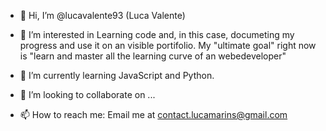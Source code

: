 - 👋 Hi, I’m @lucavalente93 (Luca Valente)

- 👀 I’m interested in
  Learning code and, in this case, documeting my progress and use it on an visible portifolio. My "ultimate goal" right now is "learn and master all the learning curve of an webedeveloper"
  
- 🌱 I’m currently learning
  JavaScript and Python.
  
- 💞️ I’m looking to collaborate on ...

- 📫 How to reach me:
Email me at contact.lucamarins@gmail.com

<!---
lucavalente93/lucavalente93 is a ✨ special ✨ repository because its `README.md` (this file) appears on your GitHub profile.
You can click the Preview link to take a look at your changes.
--->
